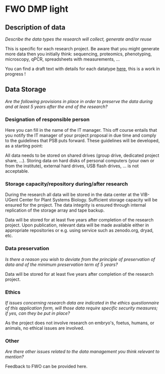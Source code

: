 # FWO DMP light

## Description of data

*Describe the data types the research will collect, generate and/or reuse*

This is specific for each research project. Be aware that you might generate more data then you initially think: sequencing, proteomics, phenotyping, microscopy, qPCR, spreadsheets with measurements, ...

You can find a draft text with details for each datatype [here](datatypes/datatypes.md), this is a work in progress !

## Data Storage

*Are the following provisions in place in order to preserve the data during and at least 5 years after the end of the research?*

### Designation of responsible person

Here you can fill in the name of the IT manager. This off course entails that you notify the IT manager of your project proposal in due time and comply to the guidelines that PSB puts forward. These guidelines will be developed, as a starting point:

All data needs to be stored on shared drives (group drive, dedicated project share, ...). Storing data on hard disks of personal computers (your own or from the institute), external hard drives, USB flash drives, ... is not acceptable.

### Storage capacity/repository during/after research

During the research all data will be stored in the data center at the VIB-UGent Center for Plant Systems Biology. Sufficient storage capacity will be ensured for the project.
The data integrity is ensured through internal replication of the storage array and tape backup.

Data will be stored for at least five years after completion of the research project.
Upon publication, relevant data will be made available either in appropriate repositories or e.g. using service such as zenodo.org, dryad, etc.   


### Data preservation

*Is there a reason you wish to deviate from the principle of preservation of data and of the minimum preservation term of 5 years?*

Data will be stored for at least five years after completion of the research project.


### Ethics

*If issues concerning research data are indicated in the ethics questionnaire of this application form, will those data require specific security measures; if yes, can they be put in place?*

As the project does not involve research on embryo's, foetus, humans, or animals, no ethical issues are involved.


### Other

*Are there other issues related to the data management you think relevant to mention?*

Feedback to FWO can be provided here.

